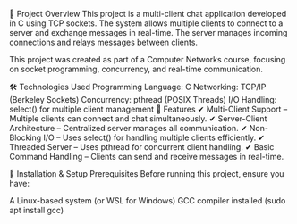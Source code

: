 📌 Project Overview
This project is a multi-client chat application developed in C using TCP sockets. The system allows multiple clients to connect to a server and exchange messages in real-time. The server manages incoming connections and relays messages between clients.

This project was created as part of a Computer Networks course, focusing on socket programming, concurrency, and real-time communication.

🛠️ Technologies Used
Programming Language: C
Networking: TCP/IP (Berkeley Sockets)
Concurrency: pthread (POSIX Threads)
I/O Handling: select() for multiple client management
📂 Features
✔ Multi-Client Support – Multiple clients can connect and chat simultaneously.
✔ Server-Client Architecture – Centralized server manages all communication.
✔ Non-Blocking I/O – Uses select() for handling multiple clients efficiently.
✔ Threaded Server – Uses pthread for concurrent client handling.
✔ Basic Command Handling – Clients can send and receive messages in real-time.

🚀 Installation & Setup
Prerequisites
Before running this project, ensure you have:

A Linux-based system (or WSL for Windows)
GCC compiler installed (sudo apt install gcc)
